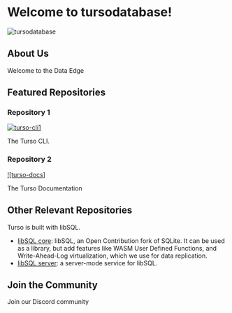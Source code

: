 # Welcome to tursodatabase!

![tursodatabase](https://github.com/tursodatabase/tursodatabase/raw/main/logo.png)

## About Us

Welcome to the Data Edge

## Featured Repositories

### Repository 1

[![turso-cli1](https://github.com/tursodatabase/repo1/raw/main/screenshot.png)](https://github.com/chiselstrike/turso-cli)

The Turso CLI.

### Repository 2

[![turso-docs]](https://github.com/chiselstrike/tursod-docs)

The Turso Documentation

## Other Relevant Repositories

Turso is built with libSQL.

- [libSQL core](https://github.com/libsql/libsql): libSQL, an Open Contribution fork of SQLite. It can be used as a library, but add features like WASM User Defined Functions, and Write-Ahead-Log virtualization, which we use for data replication.
- [libSQL server](https://github.com/libsql/sqld): a server-mode service for libSQL. 

## Join the Community

Join our Discord community

